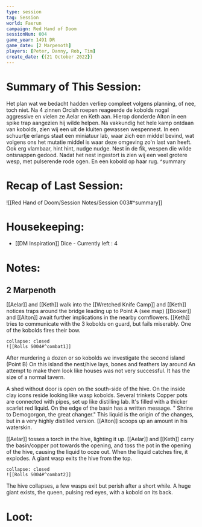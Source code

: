 ```yaml
---
type: session
tag: Session
world: Faerun
campaign: Red Hand of Doom
sessionNum: 004
game_year: 1491 DR
game_date: [2 Marpenoth]
players: [Peter, Danny, Rob, Tim]
create_date: {{21 October 2022}}
---
```


# Summary of This Session:
Het plan wat we bedacht hadden verliep compleet volgens planning, of nee, toch niet. 
Na 4 zinnen Orcish roepen reageerde de kobolds nogal aggressive en vielen ze Aelar en Keth aan.
Hierop donderde Alton in een spike trap aangezien hij wilde helpen.
Na vakkundig het hele kamp ontdaan van kobolds, zien wij een uit de kluiten gewassen wespennest.
In een schuurtje erlangs staat een miniatuur lab, waar zich een middel bevind, wat volgens ons het mutatie middel is waar deze omgeving zo'n last van heeft. 
Ook erg vlambaar, hint hint, nudge nudge. Nest in de fik, wespen die wilde ontsnappen gedood. Nadat het nest ingestort is zien wij een veel grotere wesp, met pulserende rode ogen. En een kobold op haar rug.
^summary

# Recap of Last Session:
![[Red Hand of Doom/Session Notes/Session 003#^summary]]

# Housekeeping:
- [[DM Inspiration]] Dice - Currently left : 4 
# Notes:
## 2 Marpenoth
[[Aelar]] and [[Keth]] walk into the [[Wretched Knife Camp]] and [[Keth]] notices traps around the bridge leading up to Point A (see map)
[[Booker]] and [[Alton]] await further implications in the nearby cornflowers. 
[[Keth]] tries to communicate with the 3 kobolds on guard, but fails miserably. One of the kobolds fires their bow.

```ad-combat
collapse: closed
![[Rolls S004#^combat1]]
```

After murdering a dozen or so kobolds we investigate the second island (Point B)
On this island the nest/hive lays, bones and feathers lay around
An attempt to make them look like houses was not very successful.
It has the size of a normal tavern.

A shed without door is open on the south-side of the hive. On the inside clay icons reside looking like wasp kobolds.
Several trinkets
Copper pots are connected with pipes, set up like distilling lab. It's filled with a thicker scarlet red liquid. On the edge of the basin has a written message. " Shrine to Demogorgon, the great changer."
This liquid is the origin of the changes, but in a very highly distilled version. [[Alton]] scoops up an amount in his waterskin.

[[Aelar]] tosses a torch in the hive, lighting it up.
[[Aelar]] and [[Keth]] carry the basin/copper pot towards the opening, and toss the pot in the opening of the hive, causing the liquid to ooze out. When the liquid catches fire, it explodes. 
A giant wasp exits the hive from the top.

```ad-combat
collapse: closed
![[Rolls S004#^combat2]]
```

The hive collapses, a few wasps exit but perish after a short while. A huge giant exists, the queen, pulsing red eyes, with a kobold on its back.

# Loot:

